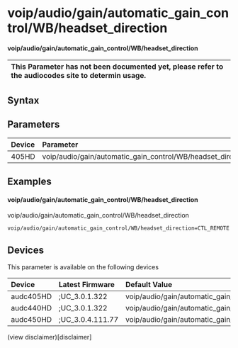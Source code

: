 ﻿---
description: voip/audio/gain/automatic_gain_control/WB/headset_direction
search: false
---

# voip/audio/gain/automatic_gain_control/WB/headset_direction

#### voip/audio/gain/automatic_gain_control/WB/headset_direction


| This Parameter has not been documented yet, please refer to the audiocodes site to determin usage.  | 
| :--- |

## Syntax

## Parameters
|Device|Parameter|value|Description|
|:---|:---|:---|:---|
| 405HD | voip/audio/gain/automatic_gain_control/WB/headset_direction |  |  |

## Examples
#### voip/audio/gain/automatic_gain_control/WB/headset_direction

voip/audio/gain/automatic_gain_control/WB/headset_direction

```
voip/audio/gain/automatic_gain_control/WB/headset_direction=CTL_REMOTE
```

## Devices
This parameter is available on the following devices

| Device | Latest Firmware | Default Value |
|:---|:---|:---|
| audc405HD | ;UC_3.0.1.322 | voip/audio/gain/automatic_gain_control/WB/headset_direction=CTL_REMOTE 
| audc440HD | ;UC_3.0.1.322 | voip/audio/gain/automatic_gain_control/WB/headset_direction=CTL_REMOTE 
| audc450HD | ;UC_3.0.4.111.77 | voip/audio/gain/automatic_gain_control/WB/headset_direction=CTL_REMOTE 

(view disclaimer)[disclaimer]
